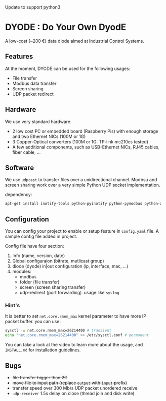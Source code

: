 Update to support python3


# DYODE : Do Your Own DyodE

A low-cost (~200 €) data diode aimed at Industrial Control Systems.

## Features

At the moment, DYODE can be used for the following usages:

* File transfer
* Modbus data transfer
* Screen sharing
* UDP packet redirect

## Hardware

We use very standard hardware:

* 2 low cost PC or embedded board (Raspberry Pis) with enough storage and two Ethernet NICs (100M or 1G)
* 3 Copper-Optical converters (100M or 1G. TP-link mc210cs tested)
* A few additional components, such as USB-Ethernet NICs, RJ45 cables, fiber cable, ...

## Software

We use ``udpcast`` to transfer files over a unidirectional channel. Modbsu and screen sharing work over a very simple Python UDP socket implementation.

dependency:

```bash
apt-get install inotify-tools python-pyinotify python-pymodbus python-async python-yaml python-configparser
```

## Configuration

You can config your project to enable or setup feature in `config.yaml` file. A sample config file added in project.

Config file have four section:

1. Info (name, version, date)
2. Global configuraion (bitrate, mutlicast group)
3. diode (dyode) in|out configuration (ip, interface, mac, ...)
4. modules:
    * modbus
    * folder (file transfer)
    * screen (screen sharing transfer)
    * udp-redirect (port forwarding). usage like `syslog`

### Hint's

It is better to set `net.core.rmem_max` kernel parameter to have more IP packet buffer. you can use:

```bash
sysctl -w net.core.rmem_max=26214400 # transient
echo "net.core.rmem_max=26214400" >> /etc/sysctl.conf # permanent
```

You can take a look at the video to learn more about the usage, and ``INSTALL.md`` for installation guidelines.

## Bugs

* ~~file transfer bigger than 2G~~
* ~~move file to input path (replace `output` with `input` prefix)~~
* transfer speed over 300 Mb/s UDP packet unordered receive
* `udp-receiver` 1.5s delay on close (thread join and disk write)
